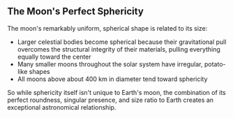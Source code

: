 ## The Moon's Perfect Sphericity

The moon's remarkably uniform, spherical shape is related to its size:

- Larger celestial bodies become spherical because their gravitational pull overcomes the structural integrity of their materials, pulling everything equally toward the center
- Many smaller moons throughout the solar system have irregular, potato-like shapes
- All moons above about 400 km in diameter tend toward sphericity

So while sphericity itself isn't unique to Earth's moon, the combination of its perfect roundness, singular presence, and size ratio to Earth creates an exceptional astronomical relationship.